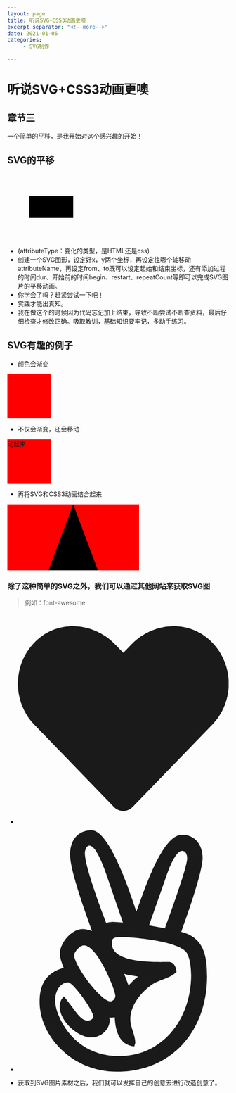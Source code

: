 ```yaml
---
layout: page
title: 听说SVG+CSS3动画更噢
excerpt_separator: "<!--more-->"
date: 2021-01-06
categories:
     - SVG制作

---
```


# 听说SVG+CSS3动画更噢
## 章节三
<!--more-->
一个简单的平移，是我开始对这个感兴趣的开始！
## SVG的平移

<svg>
<rect x="50" y="50" width="100" height="50">
<animate attributeType="XML" attributeName="x" 
from="50" to="300" dur="3s" begin="1s"
restart="always" repeatCount="3">
</animate>
</rect>
</svg>

- (attributeType：变化的类型，是HTML还是css)
- 创建一个SVG图形，设定好x，y两个坐标，再设定往哪个轴移动attributeName，再设定from、to既可以设定起始和结束坐标，还有添加过程的时间dur、开始前的时间begin、restart、repeatCount等即可以完成SVG图片的平移动画。
- 你学会了吗？赶紧尝试一下吧！
- 实践才能出真知。
- 我在做这个的时候因为代码忘记加上结束</svg>，导致不断尝试不断查资料，最后仔细检查才修改正确。吸取教训，基础知识要牢记，多动手练习。

## SVG有趣的例子
- 颜色会渐变
<head>
  <meta charset="UTF-8">
<style> 
.QXF
{
width:100px;
height:100px;
background:red;
animation:QXF 5s;
animation-iteration-count: infinite;
}

@keyframes QXF
{
from {background:red;}
to {background:blue;}
}



</style>
</head>
<body>

<div class="QXF"></div>
</body>


- 不仅会渐变，还会移动
<head>
  <meta charset="UTF-8">
<style> 
.aaa
{
width:100px;
height:100px;
background:red;
position:relative;
animation:aaa 5s linear 2s infinite alternate;
}

@keyframes aaa
{
0%   {background:red; left:0px; top:0px;}
25%  {background:green; left:200px; top:0px;}
50%  {background:yellow; left:200px; top:200px;}
75%  {background:black; left:0px; top:200px;}
100% {background:red; left:0px; top:0px;}
}
</style>
</head>
<body>
<div class="aaa">动起来</div>

</body>


- 再将SVG和CSS3动画结合起来

<body>
<head>
  <meta charset="UTF-8">
<style> 
.bbb
{
background:red;
position:relative;
animation:bbb 5s linear 2s infinite alternate;
}

@keyframes bbb
{
0%   {background:red; left:0px; top:0px;}
25%  {background:green; left:200px; top:0px;}
50%  {background:yellow; left:200px; top:200px;}
75%  {background:black; left:0px; top:200px;}
100% {background:red; left:0px; top:0px;}
}
</style>
</head>
<svg class="bbb" version="1.1">
  <path d="M150 0 L75 200 L225 200 Z" />
</svg>

</body>

### 除了这种简单的SVG之外，我们可以通过其他网站来获取SVG图
> 例如：font-awesome

- <svg aria-hidden="true" focusable="false" data-prefix="fas" data-icon="heart" class="svg-inline--fa fa-heart fa-w-16" role="img" xmlns="http://www.w3.org/2000/svg" viewBox="0 0 512 512"><path fill="currentColor" d="M462.3 62.6C407.5 15.9 326 24.3 275.7 76.2L256 96.5l-19.7-20.3C186.1 24.3 104.5 15.9 49.7 62.6c-62.8 53.6-66.1 149.8-9.9 207.9l193.5 199.8c12.5 12.9 32.8 12.9 45.3 0l193.5-199.8c56.3-58.1 53-154.3-9.8-207.9z"></path></svg>

- <svg aria-hidden="true" focusable="false" data-prefix="fab" data-icon="angellist" class="svg-inline--fa fa-angellist fa-w-14" role="img" xmlns="http://www.w3.org/2000/svg" viewBox="0 0 448 512"><path fill="currentColor" d="M347.1 215.4c11.7-32.6 45.4-126.9 45.4-157.1 0-26.6-15.7-48.9-43.7-48.9-44.6 0-84.6 131.7-97.1 163.1C242 144 196.6 0 156.6 0c-31.1 0-45.7 22.9-45.7 51.7 0 35.3 34.2 126.8 46.6 162-6.3-2.3-13.1-4.3-20-4.3-23.4 0-48.3 29.1-48.3 52.6 0 8.9 4.9 21.4 8 29.7-36.9 10-51.1 34.6-51.1 71.7C46 435.6 114.4 512 210.6 512c118 0 191.4-88.6 191.4-202.9 0-43.1-6.9-82-54.9-93.7zM311.7 108c4-12.3 21.1-64.3 37.1-64.3 8.6 0 10.9 8.9 10.9 16 0 19.1-38.6 124.6-47.1 148l-34-6 33.1-93.7zM142.3 48.3c0-11.9 14.5-45.7 46.3 47.1l34.6 100.3c-15.6-1.3-27.7-3-35.4 1.4-10.9-28.8-45.5-119.7-45.5-148.8zM140 244c29.3 0 67.1 94.6 67.1 107.4 0 5.1-4.9 11.4-10.6 11.4-20.9 0-76.9-76.9-76.9-97.7.1-7.7 12.7-21.1 20.4-21.1zm184.3 186.3c-29.1 32-66.3 48.6-109.7 48.6-59.4 0-106.3-32.6-128.9-88.3-17.1-43.4 3.8-68.3 20.6-68.3 11.4 0 54.3 60.3 54.3 73.1 0 4.9-7.7 8.3-11.7 8.3-16.1 0-22.4-15.5-51.1-51.4-29.7 29.7 20.5 86.9 58.3 86.9 26.1 0 43.1-24.2 38-42 3.7 0 8.3.3 11.7-.6 1.1 27.1 9.1 59.4 41.7 61.7 0-.9 2-7.1 2-7.4 0-17.4-10.6-32.6-10.6-50.3 0-28.3 21.7-55.7 43.7-71.7 8-6 17.7-9.7 27.1-13.1 9.7-3.7 20-8 27.4-15.4-1.1-11.2-5.7-21.1-16.9-21.1-27.7 0-120.6 4-120.6-39.7 0-6.7.1-13.1 17.4-13.1 32.3 0 114.3 8 138.3 29.1 18.1 16.1 24.3 113.2-31 174.7zm-98.6-126c9.7 3.1 19.7 4 29.7 6-7.4 5.4-14 12-20.3 19.1-2.8-8.5-6.2-16.8-9.4-25.1z"></path></svg>

- 获取到SVG图片素材之后，我们就可以发挥自己的创意去进行改造创意了。

